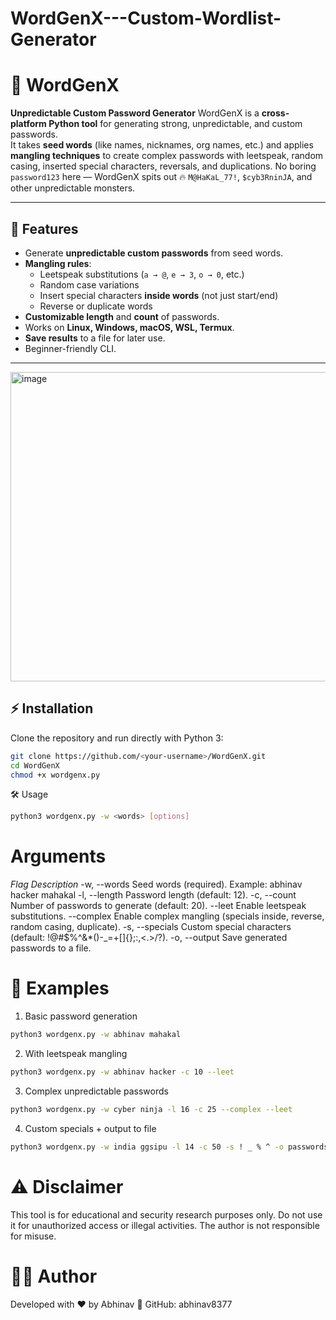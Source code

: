 # WordGenX---Custom-Wordlist-Generator

# 🔑 WordGenX
**Unpredictable Custom Password Generator**
WordGenX is a **cross-platform Python tool** for generating strong, unpredictable, and custom passwords.  
It takes **seed words** (like names, nicknames, org names, etc.) and applies **mangling techniques** to create complex passwords with leetspeak, random casing, inserted special characters, reversals, and duplications.
No boring `password123` here — WordGenX spits out 🔥 `M@HaKaL_77!`, `$cyb3RninJA`, and other unpredictable monsters.

---

## 🚀 Features
- Generate **unpredictable custom passwords** from seed words.
- **Mangling rules**:
  - Leetspeak substitutions (`a → @`, `e → 3`, `o → 0`, etc.)
  - Random case variations
  - Insert special characters **inside words** (not just start/end)
  - Reverse or duplicate words
- **Customizable length** and **count** of passwords.
- Works on **Linux, Windows, macOS, WSL, Termux**.
- **Save results** to a file for later use.
- Beginner-friendly CLI.

---

<img width="1190" height="495" alt="image" src="https://github.com/user-attachments/assets/e94a6df7-6646-458a-b362-46fa141e7cb4" />

## ⚡ Installation
Clone the repository and run directly with Python 3:

```bash
git clone https://github.com/<your-username>/WordGenX.git
cd WordGenX
chmod +x wordgenx.py
```

🛠 Usage
```bash
python3 wordgenx.py -w <words> [options]
```

# Arguments
*Flag	Description*
-w, --words	Seed words (required). Example: abhinav hacker mahakal
-l, --length	Password length (default: 12).
-c, --count	Number of passwords to generate (default: 20).
--leet	Enable leetspeak substitutions.
--complex	Enable complex mangling (specials inside, reverse, random casing, duplicate).
-s, --specials	Custom special characters (default: !@#$%^&*()-_=+[]{};:,<.>/?).
-o, --output	Save generated passwords to a file.

# 🎯 Examples
1. Basic password generation
```bash
python3 wordgenx.py -w abhinav mahakal
```
2. With leetspeak mangling
```bash
python3 wordgenx.py -w abhinav hacker -c 10 --leet
```
3. Complex unpredictable passwords
```bash
python3 wordgenx.py -w cyber ninja -l 16 -c 25 --complex --leet
```
4. Custom specials + output to file
```bash
python3 wordgenx.py -w india ggsipu -l 14 -c 50 -s ! _ % ^ -o passwords.txt
```

# ⚠️ Disclaimer
This tool is for educational and security research purposes only.
Do not use it for unauthorized access or illegal activities.
The author is not responsible for misuse.

# 👨‍💻 Author
Developed with ❤️ by Abhinav
🔗 GitHub: abhinav8377
